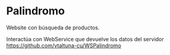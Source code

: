 # Palindromo

Website con búsqueda de productos.

Interactúa con WebService que devuelve los datos del servidor https://github.com/vtaltuna-cu/WSPalindromo


